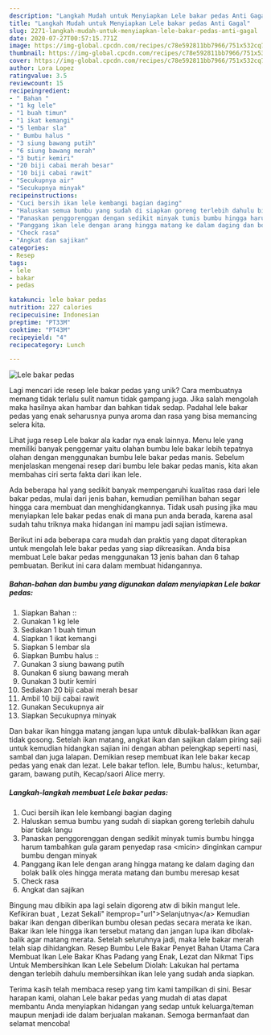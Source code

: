 ```yaml
---
description: "Langkah Mudah untuk Menyiapkan Lele bakar pedas Anti Gagal"
title: "Langkah Mudah untuk Menyiapkan Lele bakar pedas Anti Gagal"
slug: 2271-langkah-mudah-untuk-menyiapkan-lele-bakar-pedas-anti-gagal
date: 2020-07-27T00:57:15.771Z
image: https://img-global.cpcdn.com/recipes/c78e592811bb7966/751x532cq70/lele-bakar-pedas-foto-resep-utama.jpg
thumbnail: https://img-global.cpcdn.com/recipes/c78e592811bb7966/751x532cq70/lele-bakar-pedas-foto-resep-utama.jpg
cover: https://img-global.cpcdn.com/recipes/c78e592811bb7966/751x532cq70/lele-bakar-pedas-foto-resep-utama.jpg
author: Lora Lopez
ratingvalue: 3.5
reviewcount: 15
recipeingredient:
- " Bahan "
- "1 kg lele"
- "1 buah timun"
- "1 ikat kemangi"
- "5 lembar sla"
- " Bumbu halus "
- "3 siung bawang putih"
- "6 siung bawang merah"
- "3 butir kemiri"
- "20 biji cabai merah besar"
- "10 biji cabai rawit"
- "Secukupnya air"
- "Secukupnya minyak"
recipeinstructions:
- "Cuci bersih ikan lele kembangi bagian daging"
- "Haluskan semua bumbu yang sudah di siapkan goreng terlebih dahulu biar tidak langu"
- "Panaskan penggorenggan dengan sedikit minyak tumis bumbu hingga harum tambahkan gula garam penyedap rasa &lt;micin&gt; dinginkan campur bumbu dengan minyak"
- "Panggang ikan lele dengan arang hingga matang ke dalam daging dan bolak balik oles hingga merata matang dan bumbu meresap kesat"
- "Check rasa"
- "Angkat dan sajikan"
categories:
- Resep
tags:
- lele
- bakar
- pedas

katakunci: lele bakar pedas 
nutrition: 227 calories
recipecuisine: Indonesian
preptime: "PT33M"
cooktime: "PT43M"
recipeyield: "4"
recipecategory: Lunch

---
```



![Lele bakar pedas](https://img-global.cpcdn.com/recipes/c78e592811bb7966/751x532cq70/lele-bakar-pedas-foto-resep-utama.jpg)

Lagi mencari ide resep lele bakar pedas yang unik? Cara membuatnya memang tidak terlalu sulit namun tidak gampang juga. Jika salah mengolah maka hasilnya akan hambar dan bahkan tidak sedap. Padahal lele bakar pedas yang enak seharusnya punya aroma dan rasa yang bisa memancing selera kita.

Lihat juga resep Lele bakar ala kadar nya enak lainnya. Menu lele yang memiliki banyak penggemar yaitu olahan bumbu lele bakar lebih tepatnya olahan dengan menggunakan bumbu lele bakar pedas manis. Sebelum menjelaskan mengenai resep dari bumbu lele bakar pedas manis, kita akan membahas ciri serta fakta dari ikan lele.

Ada beberapa hal yang sedikit banyak mempengaruhi kualitas rasa dari lele bakar pedas, mulai dari jenis bahan, kemudian pemilihan bahan segar hingga cara membuat dan menghidangkannya. Tidak usah pusing jika mau menyiapkan lele bakar pedas enak di mana pun anda berada, karena asal sudah tahu triknya maka hidangan ini mampu jadi sajian istimewa.


Berikut ini ada beberapa cara mudah dan praktis yang dapat diterapkan untuk mengolah lele bakar pedas yang siap dikreasikan. Anda bisa membuat Lele bakar pedas menggunakan 13 jenis bahan dan 6 tahap pembuatan. Berikut ini cara dalam membuat hidangannya.

<!--inarticleads1-->

##### Bahan-bahan dan bumbu yang digunakan dalam menyiapkan Lele bakar pedas:

1. Siapkan  Bahan ::
1. Gunakan 1 kg lele
1. Sediakan 1 buah timun
1. Siapkan 1 ikat kemangi
1. Siapkan 5 lembar sla
1. Siapkan  Bumbu halus ::
1. Gunakan 3 siung bawang putih
1. Gunakan 6 siung bawang merah
1. Gunakan 3 butir kemiri
1. Sediakan 20 biji cabai merah besar
1. Ambil 10 biji cabai rawit
1. Gunakan Secukupnya air
1. Siapkan Secukupnya minyak


Dan bakar ikan hingga matang jangan lupa untuk dibulak-balikkan ikan agar tidak gosong. Setelah ikan matang, angkat ikan dan sajikan dalam piring saji untuk kemudian hidangkan sajian ini dengan abhan pelengkap seperti nasi, sambal dan juga lalapan. Demikian resep membuat ikan lele bakar kecap pedas yang enak dan lezat. Lele bakar teflon. lele, Bumbu halus:, ketumbar, garam, bawang putih, Kecap/saori Alice merry. 

<!--inarticleads2-->

##### Langkah-langkah membuat Lele bakar pedas:

1. Cuci bersih ikan lele kembangi bagian daging
1. Haluskan semua bumbu yang sudah di siapkan goreng terlebih dahulu biar tidak langu
1. Panaskan penggorenggan dengan sedikit minyak tumis bumbu hingga harum tambahkan gula garam penyedap rasa &lt;micin&gt; dinginkan campur bumbu dengan minyak
1. Panggang ikan lele dengan arang hingga matang ke dalam daging dan bolak balik oles hingga merata matang dan bumbu meresap kesat
1. Check rasa
1. Angkat dan sajikan


Bingung mau dibikin apa lagi selain digoreng atw di bikin mangut lele. Kefikiran buat , Lezat Sekali&#34; itemprop=&#34;url&#34;&gt;Selanjutnya&lt;/a&gt; Kemudian bakar ikan dengan diberikan bumbu olesan pedas secara merata ke ikan. Bakar ikan lele hingga ikan tersebut matang dan jangan lupa ikan dibolak-balik agar matang merata. Setelah seluruhnya jadi, maka lele bakar merah telah siap dihidangkan. Resep Bumbu Lele Bakar Penyet Bahan Utama Cara Membuat Ikan Lele Bakar Khas Padang yang Enak, Lezat dan Nikmat Tips Untuk Membersihkan Ikan Lele Sebelum Diolah: Lakukan hal pertama dengan terlebih dahulu membersihkan ikan lele yang sudah anda siapkan. 

Terima kasih telah membaca resep yang tim kami tampilkan di sini. Besar harapan kami, olahan Lele bakar pedas yang mudah di atas dapat membantu Anda menyiapkan hidangan yang sedap untuk keluarga/teman maupun menjadi ide dalam berjualan makanan. Semoga bermanfaat dan selamat mencoba!
